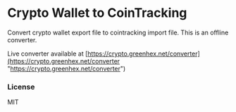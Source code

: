 
# Crypto Wallet to CoinTracking
Convert crypto wallet export file to cointracking import file. This is an offline converter.

Live converter available at [https://crypto.greenhex.net/converter](https://crypto.greenhex.net/converter "https://crypto.greenhex.net/converter")

### License

MIT